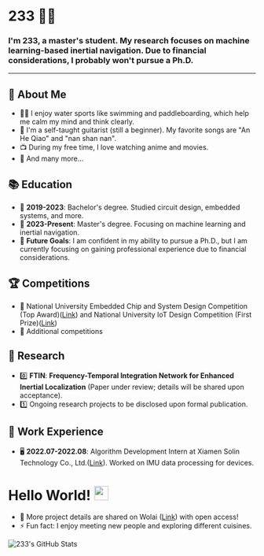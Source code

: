 # 233 👨‍💻
### I'm 233, a master's student. My research focuses on machine learning-based inertial navigation. Due to financial considerations, I probably won't pursue a Ph.D.

---

## 🧐 About Me
- 🏊‍♀️ I enjoy water sports like swimming and paddleboarding, which help me calm my mind and think clearly.
- 🎸 I'm a self-taught guitarist (still a beginner). My favorite songs are "An He Qiao" and "nan shan nan".
- 📺 During my free time, I love watching anime and movies.
- 👯 And many more...

## 📚 Education
- 📗 **2019-2023**: Bachelor's degree. Studied circuit design, embedded systems, and more.
- 📘 **2023-Present**: Master's degree. Focusing on machine learning and inertial navigation.
- 📙 **Future Goals**: I am confident in my ability to pursue a Ph.D., but I am currently focusing on gaining professional experience due to financial considerations.

## 🏆 Competitions
- 🥇 National University Embedded Chip and System Design Competition (Top Award)([Link](http://www.socchina.net/home?trackType=2)) and National University IoT Design Competition (First Prize)([Link](https://iot.sjtu.edu.cn/Default.aspx))
- 🏅 Additional competitions

## 🔬 Research
- 0️⃣ **FTIN**: **Frequency-Temporal Integration Network for Enhanced Inertial Localization** (Paper under review; details will be shared upon acceptance).
- 1️⃣ Ongoing research projects to be disclosed upon formal publication.

## 💼 Work Experience
- 🖥 **2022.07-2022.08**: Algorithm Development Intern at Xiamen Solin Technology Co., Ltd.([Link](https://www.solex-group.com/)). Worked on IMU data processing for devices.

# Hello World! <img src="https://github.com/TheDudeThatCode/TheDudeThatCode/blob/master/Assets/Hi.gif" width="29px">

- 💬 More project details are shared on Wolai ([Link](https://www.wolai.com/nQ1geaWohw1TourtRFLABF)) with open access!
- ⚡ Fun fact: I enjoy meeting new people and exploring different cuisines.

![233's GitHub Stats](https://github-readme-stats.vercel.app/api?username=BUG423&show_icons=true)
